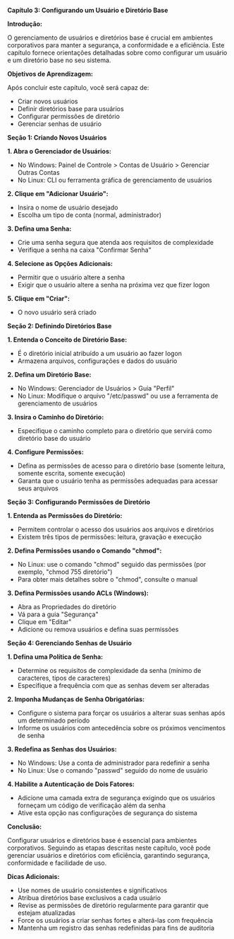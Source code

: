**Capítulo 3: Configurando um Usuário e Diretório Base**

**Introdução:**

O gerenciamento de usuários e diretórios base é crucial em ambientes corporativos para manter a segurança, a conformidade e a eficiência. Este capítulo fornece orientações detalhadas sobre como configurar um usuário e um diretório base no seu sistema.

**Objetivos de Aprendizagem:**

Após concluir este capítulo, você será capaz de:

- Criar novos usuários
- Definir diretórios base para usuários
- Configurar permissões de diretório
- Gerenciar senhas de usuário

**Seção 1: Criando Novos Usuários**

**1. Abra o Gerenciador de Usuários:**

* No Windows: Painel de Controle > Contas de Usuário > Gerenciar Outras Contas
* No Linux: CLI ou ferramenta gráfica de gerenciamento de usuários

**2. Clique em "Adicionar Usuário":**

* Insira o nome de usuário desejado
* Escolha um tipo de conta (normal, administrador)

**3. Defina uma Senha:**

* Crie uma senha segura que atenda aos requisitos de complexidade
* Verifique a senha na caixa "Confirmar Senha"

**4. Selecione as Opções Adicionais:**

* Permitir que o usuário altere a senha
* Exigir que o usuário altere a senha na próxima vez que fizer logon

**5. Clique em "Criar":**

* O novo usuário será criado

**Seção 2: Definindo Diretórios Base**

**1. Entenda o Conceito de Diretório Base:**

* É o diretório inicial atribuído a um usuário ao fazer logon
* Armazena arquivos, configurações e dados do usuário

**2. Defina um Diretório Base:**

* No Windows: Gerenciador de Usuários > Guia "Perfil"
* No Linux: Modifique o arquivo "/etc/passwd" ou use a ferramenta de gerenciamento de usuários

**3. Insira o Caminho do Diretório:**

* Especifique o caminho completo para o diretório que servirá como diretório base do usuário

**4. Configure Permissões:**

* Defina as permissões de acesso para o diretório base (somente leitura, somente escrita, somente execução)
* Garanta que o usuário tenha as permissões adequadas para acessar seus arquivos

**Seção 3: Configurando Permissões de Diretório**

**1. Entenda as Permissões do Diretório:**

* Permitem controlar o acesso dos usuários aos arquivos e diretórios
* Existem três tipos de permissões: leitura, gravação e execução

**2. Defina Permissões usando o Comando "chmod":**

* No Linux: use o comando "chmod" seguido das permissões (por exemplo, "chmod 755 diretório")
* Para obter mais detalhes sobre o "chmod", consulte o manual

**3. Defina Permissões usando ACLs (Windows):**

* Abra as Propriedades do diretório
* Vá para a guia "Segurança"
* Clique em "Editar"
* Adicione ou remova usuários e defina suas permissões

**Seção 4: Gerenciando Senhas de Usuário**

**1. Defina uma Política de Senha:**

* Determine os requisitos de complexidade da senha (mínimo de caracteres, tipos de caracteres)
* Especifique a frequência com que as senhas devem ser alteradas

**2. Imponha Mudanças de Senha Obrigatórias:**

* Configure o sistema para forçar os usuários a alterar suas senhas após um determinado período
* Informe os usuários com antecedência sobre os próximos vencimentos de senha

**3. Redefina as Senhas dos Usuários:**

* No Windows: Use a conta de administrador para redefinir a senha
* No Linux: Use o comando "passwd" seguido do nome de usuário

**4. Habilite a Autenticação de Dois Fatores:**

* Adicione uma camada extra de segurança exigindo que os usuários forneçam um código de verificação além da senha
* Ative esta opção nas configurações de segurança do sistema

**Conclusão:**

Configurar usuários e diretórios base é essencial para ambientes corporativos. Seguindo as etapas descritas neste capítulo, você pode gerenciar usuários e diretórios com eficiência, garantindo segurança, conformidade e facilidade de uso.

**Dicas Adicionais:**

- Use nomes de usuário consistentes e significativos
- Atribua diretórios base exclusivos a cada usuário
- Revise as permissões de diretório regularmente para garantir que estejam atualizadas
- Force os usuários a criar senhas fortes e alterá-las com frequência
- Mantenha um registro das senhas redefinidas para fins de auditoria
